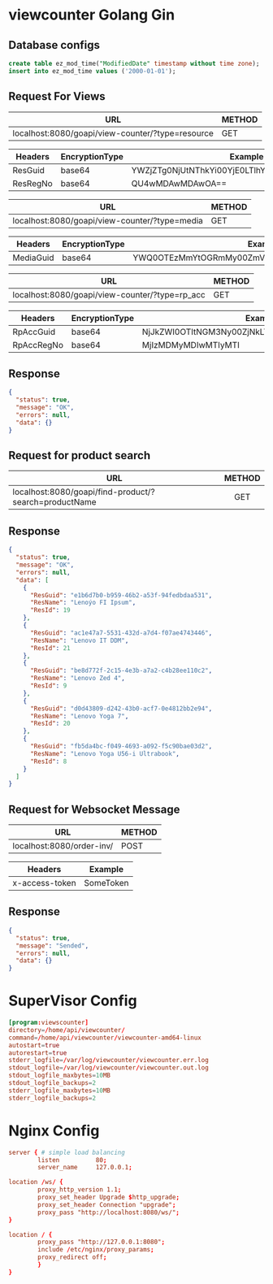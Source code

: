 # viewcounter Golang Gin

## Database configs
```sql
create table ez_mod_time("ModifiedDate" timestamp without time zone);
insert into ez_mod_time values ('2000-01-01');
```


## Request For Views

| URL                                              | METHOD |
| ------------------------------------------------ | ------ |
| localhost:8080/goapi/view-counter/?type=resource | GET    |


| Headers  | EncryptionType | Example                                          |
| -------- | -------------- | ------------------------------------------------ |
| ResGuid  | base64         | YWZjZTg0NjUtNThkYi00YjE0LTlhYmQtODZjZDA1YTBhYTcy |
| ResRegNo | base64         | QU4wMDAwMDAwOA==                                 |

| URL                                           | METHOD |
| --------------------------------------------- | ------ |
| localhost:8080/goapi/view-counter/?type=media | GET    |


| Headers   | EncryptionType | Example                                          |
| --------- | -------------- | ------------------------------------------------ |
| MediaGuid | base64         | YWQ0OTEzMmYtOGRmMy00ZmVhLWIxNWQtOTZjMDU2NWZlYmNj |

| URL                                            | METHOD |
| ---------------------------------------------- | ------ |
| localhost:8080/goapi/view-counter/?type=rp_acc | GET    |


| Headers    | EncryptionType | Example                                          |
| ---------- | -------------- | ------------------------------------------------ |
| RpAccGuid  | base64         | NjJkZWI0OTItNGM3Ny00ZjNkLTk5YWYtNjBjMjQ2NmQ4ZDUx |
| RpAccRegNo | base64         | MjIzMDMyMDIwMTIyMTI                              |


## Response

```JSON
{
  "status": true,
  "message": "OK",
  "errors": null,
  "data": {}
}
```

## Request for product search

| URL                                                   | METHOD |
| ----------------------------------------------------- | :----: |
| localhost:8080/goapi/find-product/?search=productName |  GET   |

## Response

```JSON
{
  "status": true,
  "message": "OK",
  "errors": null,
  "data": [
    {
      "ResGuid": "e1b6d7b0-b959-46b2-a53f-94fedbdaa531",
      "ResName": "Lenoýo FI Ipsum",
      "ResId": 19
    },
    {
      "ResGuid": "ac1e47a7-5531-432d-a7d4-f07ae4743446",
      "ResName": "Lenovo IT DDM",
      "ResId": 21
    },
    {
      "ResGuid": "be8d772f-2c15-4e3b-a7a2-c4b28ee110c2",
      "ResName": "Lenovo Zed 4",
      "ResId": 9
    },
    {
      "ResGuid": "d0d43809-d242-43b0-acf7-0e4812bb2e94",
      "ResName": "Lenovo Yoga 7",
      "ResId": 20
    },
    {
      "ResGuid": "fb5da4bc-f049-4693-a092-f5c90bae03d2",
      "ResName": "Lenovo Yoga U56-i Ultrabook",
      "ResId": 8
    }
  ]
}
```

## Request for Websocket Message
| URL                       | METHOD |
| ------------------------- | ------ |
| localhost:8080/order-inv/ | POST   |

| Headers        | Example   |
| -------------- | --------- |
| x-access-token | SomeToken |

## Response
```JSON
{
  "status": true,
  "message": "Sended",
  "errors": null,
  "data": {}
}
```
# SuperVisor Config
```conf
[program:viewscounter]
directory=/home/api/viewcounter/
command=/home/api/viewcounter/viewcounter-amd64-linux
autostart=true
autorestart=true
stderr_logfile=/var/log/viewcounter/viewcounter.err.log
stdout_logfile=/var/log/viewcounter/viewcounter.out.log
stdout_logfile_maxbytes=10MB
stdout_logfile_backups=2
stderr_logfile_maxbytes=10MB
stderr_logfile_backups=2
```
# Nginx Config
```conf
server { # simple load balancing
        listen          80;
        server_name     127.0.0.1;

location /ws/ {
        proxy_http_version 1.1;
        proxy_set_header Upgrade $http_upgrade;
        proxy_set_header Connection "upgrade";
        proxy_pass "http://localhost:8080/ws/";
} 

location / {
        proxy_pass "http://127.0.0.1:8080";
        include /etc/nginx/proxy_params;
        proxy_redirect off;
        }
}
```
